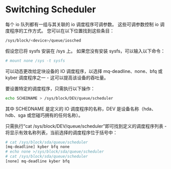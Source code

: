 
# Switching Scheduler

每个 io 队列都有一组与其关联的 io 调度程序可调参数。 这些可调参数控制 io 调度程序的工作方式。 您可以在以下位置找到这些条目：

```bash
/sys/block/<device>/queue/iosched
```

假设您已将 sysfs 安装在 /sys 上。 如果您没有安装 sysfs，可以输入以下命令：

```bash
# mount none /sys -t sysfs
```

可以动态更改给定块设备的 IO 调度程序，以选择 mq-deadline、none、bfq 或 kyber 调度程序之一 - 这可以提高该设备的吞吐量。

要设置特定的调度程序，只需执行以下操作：

```bash
echo SCHEDNAME > /sys/block/DEV/queue/scheduler
```

其中 SCHEDNAME 是定义的 IO 调度程序的名称，DEV 是设备名称（hda、hdb、sga 或您碰巧拥有的任何名称）。

只需执行“cat /sys/block/DEV/queue/scheduler”即可找到定义的调度程序列表 - 将显示有效名称列表，当前选择的调度程序位于括号中：

```bash
# cat /sys/block/sda/queue/scheduler
[mq-deadline] kyber bfq none
# echo none >/sys/block/sda/queue/scheduler
# cat /sys/block/sda/queue/scheduler
[none] mq-deadline kyber bfq
```
